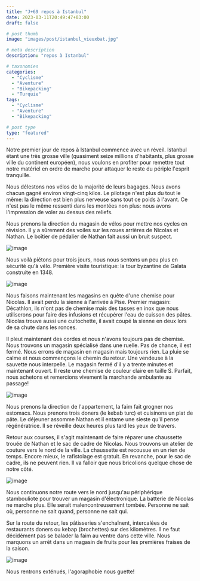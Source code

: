 ```yaml
---
title: "J+69 repos à Istanbul"
date: 2023-03-11T20:49:47+03:00
draft: false

# post thumb
image: "images/post/istanbul_vieuxbat.jpg"

# meta description
description: "repos à Istanbul"

# taxonomies
categories:
  - "Cyclisme" 
  - "Aventure" 
  - "Bikepacking"
  - "Turquie" 
tags:
  - "Cyclisme" 
  - "Aventure" 
  - "Bikepacking" 

# post type
type: "featured"
---
```


Notre premier jour de repos à Istanbul commence avec un réveil. Istanbul étant une très grosse ville (quasiment seize millions d'habitants, plus grosse ville du continent européen), nous voulons en profiter pour remettre tout notre matériel en ordre de marche pour attaquer le reste du périple l'esprit tranquille. 

Nous délestons nos vélos de la majorité de leurs bagages. Nous avons chacun gagné environ vingt-cinq kilos. Le pilotage n'est plus du tout le même: la direction est bien plus nerveuse sans tout ce poids à l'avant. Ce n'est pas le même ressenti dans les montées non plus: nous avons l'impression de voler au dessus des reliefs. 

Nous prenons la direction du magasin de vélos pour mettre nos cycles en révision. Il y a sûrement des voiles sur les roues arrières de Nicolas et Nathan. Le boîtier de pédalier de Nathan fait aussi un bruit suspect.

![image](../../images/post/istanbul_benico.jpg)

Nous voilà piétons pour trois jours, nous nous sentons un peu plus en sécurité qu'à vélo. Première visite touristique: la tour byzantine de Galata construite en 1348.

![image](../../images/post/istanbul_tour.jpg)

Nous faisons maintenant les magasins en quête d'une chemise pour Nicolas. Il avait perdu la sienne à l'arrivée à Pise. Premier magasin: Décathlon, ils n'ont pas de chemise mais des tasses en inox que nous utiliserons pour faire des infusions et récupérer l'eau de cuisson des pâtes. Nicolas trouve aussi une cuitochette, il avait coupé la sienne en deux lors de sa chute dans les ronces.

Il pleut maintenant des cordes et nous n'avons toujours pas de chemise. Nous trouvons un magasin spécialisé dans une ruelle. Pas de chance, il est fermé. Nous errons de magasin en magasin mais toujours rien. La pluie se calme et nous commençons le chemin du retour. Une vendeuse à la sauvette nous interpelle. Le magasin fermé d'il y a trente minutes et maintenant ouvert. Il reste une chemise de couleur claire en taille S. Parfait, nous achetons et remercions vivement la marchande ambulante au passage!

![image](../../images/post/istanbul_granderue.jpg)

Nous prenons la direction de l'appartement, la faim fait grogner nos estomacs. Nous prenons trois doners (le kebab turc) et cuisinons un plat de pâte. Le déjeuner assomme Nathan et il entame une sieste qu'il pense régénératrice. Il se réveille deux heures plus tard les yeux de travers.

Retour aux courses, il s'agit maintenant de faire réparer une chaussette trouée de Nathan et le sac de cadre de Nicolas. Nous trouvons un atelier de couture vers le nord de la ville. La chaussette est recousue en un rien de temps. Encore mieux, le rafistolage est gratuit. En revanche, pour le sac de cadre, ils ne peuvent rien. Il va falloir que nous bricolions quelque chose de notre côté.

![image](../../images/post/istanbul_mosquee.jpg)

Nous continuons notre route vers le nord jusqu'au périphérique stambouliote pour trouver un magasin d'électronique. La batterie de Nicolas ne marche plus. Elle serait malencontreusement tombée. Personne ne sait où, personne ne sait quand, personne ne sait qui.

Sur la route du retour, les pâtisseries s'enchaînent, intercalées de restaurants doners ou kebap (brochettes) sur des kilomètres. Il ne faut décidément pas se balader la faim au ventre dans cette ville. Nous marquons un arrêt dans un magasin de fruits pour les premières fraises de la saison. 

![image](../../images/post/istanbul_fruits.jpg)

Nous rentrons exténués, l'agoraphobie nous guette! 
